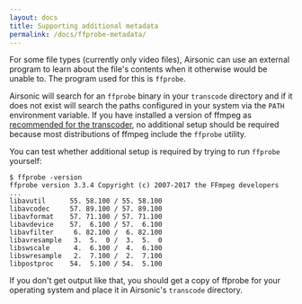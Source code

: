 ```yaml
---
layout: docs
title: Supporting additional metadata
permalink: /docs/ffprobe-metadata/
---
```

For some file types (currently only video files), Airsonic can use an external
program to learn about the file's contents when it otherwise would be unable to.
The program used for this is `ffprobe`.

Airsonic will search for an `ffprobe` binary in your `transcode` directory and
if it does not exist will search the paths configured in your system via the
`PATH` environment variable. If you have installed a version of ffmpeg as
[recommended for the transcoder](/docs/transcode/), no additional setup should
be required because most distributions of ffmpeg include the `ffprobe` utility.

You can test whether additional setup is required by trying to run `ffprobe`
yourself:

```
$ ffprobe -version
ffprobe version 3.3.4 Copyright (c) 2007-2017 the FFmpeg developers
...
libavutil      55. 58.100 / 55. 58.100
libavcodec     57. 89.100 / 57. 89.100
libavformat    57. 71.100 / 57. 71.100
libavdevice    57.  6.100 / 57.  6.100
libavfilter     6. 82.100 /  6. 82.100
libavresample   3.  5.  0 /  3.  5.  0
libswscale      4.  6.100 /  4.  6.100
libswresample   2.  7.100 /  2.  7.100
libpostproc    54.  5.100 / 54.  5.100
```

If you don't get output like that, you should get a copy of ffprobe for your
operating system and place it in Airsonic's `transcode` directory.
